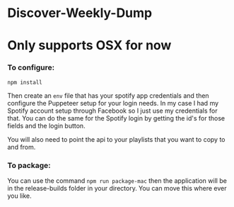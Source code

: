 # Discover-Weekly-Dump
# **Only supports OSX for now**
### To configure: 

```
npm install
```
Then create an ```env``` file that has your spotify app credentials and then configure the Puppeteer setup for your login needs. In my case I had my Spotify account setup through Facebook so I just use my credentials for that. You can do the same for the Spotify login by getting the id's for those fields and the login button. 

You will also need to point the api to your playlists that you want to copy to and from.

### To package: 

You can use the command ```npm run package-mac``` then the application will be in the release-builds folder in your directory. You can move this where ever you like. 